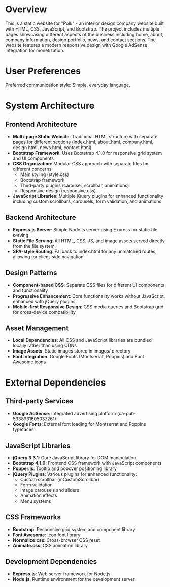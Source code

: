 # Overview

This is a static website for "Polk" - an interior design company website built with HTML, CSS, JavaScript, and Bootstrap. The project includes multiple pages showcasing different aspects of the business including home, about, company information, design portfolio, news, and contact sections. The website features a modern responsive design with Google AdSense integration for monetization.

# User Preferences

Preferred communication style: Simple, everyday language.

# System Architecture

## Frontend Architecture
- **Multi-page Static Website**: Traditional HTML structure with separate pages for different sections (index.html, about.html, company.html, design.html, news.html, contact.html)
- **Bootstrap Framework**: Uses Bootstrap 4.1.0 for responsive grid system and UI components
- **CSS Organization**: Modular CSS approach with separate files for different concerns:
  - Main styling (style.css)
  - Bootstrap framework
  - Third-party plugins (carousel, scrollbar, animations)
  - Responsive design (responsive.css)
- **JavaScript Libraries**: Multiple jQuery plugins for enhanced functionality including custom scrollbars, carousels, form validation, and animations

## Backend Architecture
- **Express.js Server**: Simple Node.js server using Express for static file serving
- **Static File Serving**: All HTML, CSS, JS, and image assets served directly from the file system
- **SPA-style Routing**: Fallback to index.html for any unmatched routes, allowing for client-side navigation

## Design Patterns
- **Component-based CSS**: Separate CSS files for different UI components and functionality
- **Progressive Enhancement**: Core functionality works without JavaScript, enhanced with jQuery plugins
- **Mobile-first Responsive Design**: CSS media queries and Bootstrap grid for cross-device compatibility

## Asset Management
- **Local Dependencies**: All CSS and JavaScript libraries are bundled locally rather than using CDNs
- **Image Assets**: Static images stored in images/ directory
- **Font Integration**: Google Fonts (Montserrat, Poppins) and Font Awesome icons

# External Dependencies

## Third-party Services
- **Google AdSense**: Integrated advertising platform (ca-pub-5338931605037261)
- **Google Fonts**: External font loading for Montserrat and Poppins typefaces

## JavaScript Libraries
- **jQuery 3.3.1**: Core JavaScript library for DOM manipulation
- **Bootstrap 4.1.0**: Frontend CSS framework with JavaScript components
- **Popper.js**: Tooltip and popover positioning library
- **jQuery Plugins**: Various plugins for enhanced functionality:
  - Custom scrollbar (mCustomScrollbar)
  - Form validation
  - Image carousels and sliders
  - Animation effects
  - Menu systems

## CSS Frameworks
- **Bootstrap**: Responsive grid system and component library
- **Font Awesome**: Icon font library
- **Normalize.css**: Cross-browser CSS reset
- **Animate.css**: CSS animation library

## Development Dependencies
- **Express.js**: Web server framework for Node.js
- **Node.js**: Runtime environment for the development server